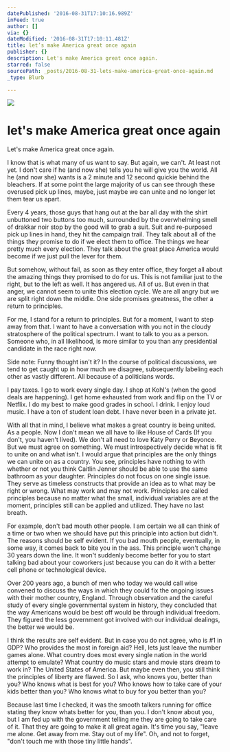 ```yaml
---
datePublished: '2016-08-31T17:10:16.989Z'
inFeed: true
author: []
via: {}
dateModified: '2016-08-31T17:10:11.481Z'
title: let’s make America great once again
publisher: {}
description: Let's make America great once again.
starred: false
sourcePath: _posts/2016-08-31-lets-make-america-great-once-again.md
_type: Blurb

---
```

![](https://the-grid-user-content.s3-us-west-2.amazonaws.com/41b4893a-4f10-4140-9e32-a87802fff272.jpg)

# let's make America great once again

Let's make America great once again.

I know that is what many of us want to say. But again, we can't. At least not yet. I don't care if he (and now she) tells you he will give you the world. All he (and now she) wants is a 2 minute and 12 second quickie behind the bleachers. If at some point the large majority of us can see through these overused pick up lines, maybe, just maybe we can unite and no longer let them tear us apart.

Every 4 years, those guys that hang out at the bar all day with the shirt unbuttoned two buttons too much, surrounded by the overwhelming smell of drakkar noir stop by the good will to grab a suit. Suit and re-purposed pick up lines in hand, they hit the campaign trail. They talk about all of the things they promise to do if we elect them to office. The things we hear pretty much every election. They talk about the great place America would become if we just pull the lever for them.

But somehow, without fail, as soon as they enter office, they forget all about the amazing things they promised to do for us. This is not familiar just to the right, but to the left as well. It has angered us. All of us. But even in that anger, we cannot seem to unite this election cycle. We are all angry but we are split right down the middle. One side promises greatness, the other a return to principles.

For me, I stand for a return to principles. But for a moment, I want to step away from that. I want to have a conversation with you not in the cloudy stratosphere of the political spectrum. I want to talk to you as a person. Someone who, in all likelihood, is more similar to you than any presidential candidate in the race right now.

Side note: Funny thought isn't it? In the course of political discussions, we tend to get caught up in how much we disagree, subsequently labeling each other as vastly different. All because of a politicians words.

I pay taxes. I go to work every single day. I shop at Kohl's (when the good deals are happening). I get home exhausted from work and flip on the TV or Netflix. I do my best to make good grades in school. I drink. I enjoy loud music. I have a ton of student loan debt. I have never been in a private jet.

With all that in mind, I believe what makes a great country is being united. As a people. Now I don't mean we all have to like House of Cards (If you don't, you haven't lived). We don't all need to love Katy Perry or Beyonce. But we must agree on something. We must introspectively decide what is fit to unite on and what isn't. I would argue that principles are the only things we can unite on as a country. You see, principles have nothing to with whether or not you think Caitlin Jenner should be able to use the same bathroom as your daughter. Principles do not focus on one single issue. They serve as timeless constructs that provide an idea as to what may be right or wrong. What may work and may not work. Principles are called principles because no matter what the small, individual variables are at the moment, principles still can be applied and utilized. They have no last breath.

For example, don't bad mouth other people. I am certain we all can think of a time or two when we should have put this principle into action but didn't. The reasons should be self evident. If you bad mouth people, eventually, in some way, it comes back to bite you in the ass. This principle won't change 30 years down the line. It won't suddenly become better for you to start talking bad about your coworkers just because you can do it with a better cell phone or technological device.

Over 200 years ago, a bunch of men who today we would call wise convened to discuss the ways in which they could fix the ongoing issues with their mother country, England. Through observation and the careful study of every single governmental system in history, they concluded that the way Americans would be best off would be through individual freedom. They figured the less government got involved with our individual dealings, the better we would be.

I think the results are self evident. But in case you do not agree, who is \#1 in GDP? Who provides the most in foreign aid? Hell, lets just leave the number games alone. What country does most every single nation in the world attempt to emulate? What country do music stars and movie stars dream to work in? The United States of America. But maybe even then, you still think the principles of liberty are flawed. So I ask, who knows you, better than you? Who knows what is best for you? Who knows how to take care of your kids better than you? Who knows what to buy for you better than you?

Because last time I checked, it was the smooth talkers running for office stating they know whats better for you, than you. I don't know about you, but I am fed up with the government telling me they are going to take care of it. That they are going to make it all great again. It's time you say, "leave me alone. Get away from me. Stay out of my life". Oh, and not to forget, "don't touch me with those tiny little hands".